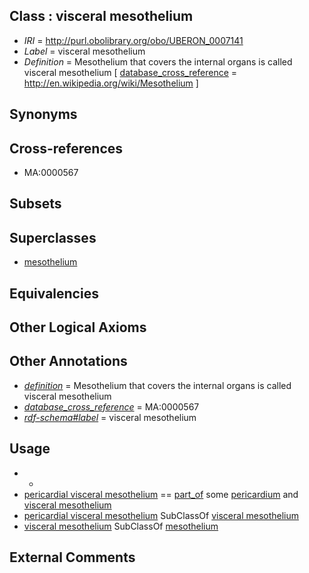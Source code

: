 
## Class : visceral mesothelium

 * *IRI* = http://purl.obolibrary.org/obo/UBERON_0007141
 * *Label* = visceral mesothelium
 * *Definition* = Mesothelium that covers the internal organs is called visceral mesothelium [ [database_cross_reference](../../ef/oboInOwl#hasDbXref.md) = http://en.wikipedia.org/wiki/Mesothelium ]

## Synonyms


## Cross-references

 * MA:0000567

## Subsets


## Superclasses

 * [mesothelium](../../UBERON/36/UBERON_0001136.md)

## Equivalencies


## Other Logical Axioms


## Other Annotations

 * *[definition](../../IAO/15/IAO_0000115.md)* = Mesothelium that covers the internal organs is called visceral mesothelium
 * *[database_cross_reference](../../ef/oboInOwl#hasDbXref.md)* = MA:0000567
 * *[rdf-schema#label](../../el/rdf-schema#label.md)* = visceral mesothelium

## Usage

 * -
 * [pericardial visceral mesothelium](../../UBERON/86/UBERON_0007186.md) == [part_of](../../BFO/50/BFO_0000050.md) some [pericardium](../../UBERON/07/UBERON_0002407.md) and [visceral mesothelium](../../UBERON/41/UBERON_0007141.md)
 * [pericardial visceral mesothelium](../../UBERON/86/UBERON_0007186.md) SubClassOf [visceral mesothelium](../../UBERON/41/UBERON_0007141.md)
 * [visceral mesothelium](../../UBERON/41/UBERON_0007141.md) SubClassOf [mesothelium](../../UBERON/36/UBERON_0001136.md)

## External Comments

